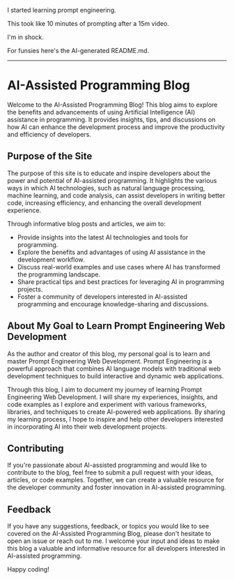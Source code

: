 I started learning prompt engineering.

This took like 10 minutes of prompting after a 15m video.

I'm in shock.

For funsies here's the AI-generated README.md. 

----------------------------------------------------------------------


# AI-Assisted Programming Blog

Welcome to the AI-Assisted Programming Blog! This blog aims to explore the benefits and advancements of using Artificial Intelligence (AI) assistance in programming. It provides insights, tips, and discussions on how AI can enhance the development process and improve the productivity and efficiency of developers.

## Purpose of the Site

The purpose of this site is to educate and inspire developers about the power and potential of AI-assisted programming. It highlights the various ways in which AI technologies, such as natural language processing, machine learning, and code analysis, can assist developers in writing better code, increasing efficiency, and enhancing the overall development experience.

Through informative blog posts and articles, we aim to:

- Provide insights into the latest AI technologies and tools for programming.
- Explore the benefits and advantages of using AI assistance in the development workflow.
- Discuss real-world examples and use cases where AI has transformed the programming landscape.
- Share practical tips and best practices for leveraging AI in programming projects.
- Foster a community of developers interested in AI-assisted programming and encourage knowledge-sharing and discussions.

## About My Goal to Learn Prompt Engineering Web Development

As the author and creator of this blog, my personal goal is to learn and master Prompt Engineering Web Development. Prompt Engineering is a powerful approach that combines AI language models with traditional web development techniques to build interactive and dynamic web applications.

Through this blog, I aim to document my journey of learning Prompt Engineering Web Development. I will share my experiences, insights, and code examples as I explore and experiment with various frameworks, libraries, and techniques to create AI-powered web applications. By sharing my learning process, I hope to inspire and help other developers interested in incorporating AI into their web development projects.

## Contributing

If you're passionate about AI-assisted programming and would like to contribute to the blog, feel free to submit a pull request with your ideas, articles, or code examples. Together, we can create a valuable resource for the developer community and foster innovation in AI-assisted programming.

## Feedback

If you have any suggestions, feedback, or topics you would like to see covered on the AI-Assisted Programming Blog, please don't hesitate to open an issue or reach out to me. I welcome your input and ideas to make this blog a valuable and informative resource for all developers interested in AI-assisted programming.

Happy coding!

